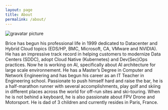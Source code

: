 ```yaml
---
layout: page
title: About
permalink: /about/
---
```



![gravatar picture](https://www.gravatar.com/avatar/143fa2464325888f27b2d39a1ab43016?s=200)


Brice has begun his professional life in 1999 dedicated to Datacenter and Hybrid Cloud topics (EDS/HP, BMC, Microsoft, CA, VMware and NVIDIA). He has an impressive track record in helping customers to modernize Data Centers (SDDC), adopt Cloud Native (Kubernetes) and Dev(Sec)Ops practices. Now he is working on AI, specifically about AI architecture for large scale environnement.
He has a Master’s Degree in Computer and Network Engineering and has begun his career as an IT Teacher in Engineering school. Passionate to push himself hard and raise the bar, he is a half-marathon runner with several accomplishments, play golf and skiing in different places across the world for off-run sites and ski-touring. When he is not behind a keyboard, he is also passionate about FPV Drone and Motorsport. He is dad of 3 children and currently resides in Paris, France.

